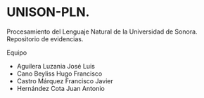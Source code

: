 # UNISON-PLN.
Procesamiento del Lenguaje Natural de la Universidad de Sonora. Repositorio de evidencias.

Equipo

- Aguilera Luzania José Luis
- Cano Beyliss Hugo Francisco
- Castro Márquez Francisco Javier
- Hernández Cota Juan Antonio
